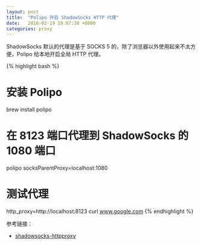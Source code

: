 ```yaml
---
layout: post
title:  "Polipo 开启 ShadowSocks HTTP 代理"
date:   2016-02-19 19:07:38 +0800
categories: proxy
---
```


ShadowSocks 默认的代理是基于 SOCKS 5 的，除了浏览器以外使用起来不太方便，Polipo 给本地开启全局 HTTP 代理。

{% highlight bash %}
# 安装 Polipo
brew install polipo
# 在 8123 端口代理到 ShadowSocks 的 1080 端口
polipo socksParentProxy=localhost:1080
# 测试代理
http_proxy=http://localhost:8123 curl www.google.com
{% endhighlight %}

参考链接：

* [shadowsocks-httpproxy](http://supercocoa.github.io/2015/10/24/shadowsocks-httpproxy/)
